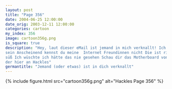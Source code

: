 ```yaml
---
layout: post
title: "Page 356"
date: 2004-06-25 12:00:00
date_orig: 2003-12-11 12:00:00
categories: cartoon
my_index: 356
image: cartoon356g.png
is_square: true
description: "Hey, laut dieser eMail ist jemand in mich verknallt! Ich muss mich nur auf dieser Seite registrieren um heraus zu finden wer Vic, diese \"Liebes\" Mails sind nur Spammer Tricks, um eMail Adressen zu sammeln Denk dran - Du bist ein Roboter. Wer würde wohl in dich verknallt
sein Anscheinend kennst du meine  Internet Freundinnen nicht Die ist richtig
süß Ich wüschte ich hätte das nie gesehen Schau dir das Motherboard von
der hier an Hackles"
germantitle: "Jemand (oder etwas) ist in dich verknallt"
---
```


{% include figure.html src="cartoon356g.png" alt="Hackles Page 356"  %}
